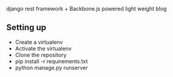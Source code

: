 django rest framework + Backbone.js powered light weight blog

Setting up
----------

*   Create a virtualenv
*   Activate the virtualenv
*   Clone the repository
*   pip install -r requirements.txt
*   python manage.py runserver